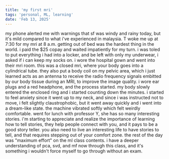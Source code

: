 ```yaml
---
title: 'my first mri'
tags: 'personal, ML, learning'
date: 'Feb 13, 2025'
---
```


my phone alerted me with warnings that sf was windy and rainy today, but it's mild compared to what i've experienced in malaysia. T woke me up at 7:30 for my mri at 8 a.m. getting out of bed was the hardest thing in the world. i paid the $25 copay and waited impatiently for my turn. i was toled to put everything i had into a locker, and be left with only my underwear, i asked if i can keep my socks on. i wore the hospital gown and went into their mri room. this was a closed mri, where your body goes into a cylindrical tube. they also put a body coil on my pelvic area, which i just learned acts as an antenna to receive the radio frequency signals embitted by our body tissue during an MRI, to improve the image quality. i wore ear plugs and a red headphone, and the process started. my body slowly entered the enclosed ring and i started counting down the minutes. i started to feel anxiety since it went up to my neck, and since i was instructed not to move, i felt slightly claustrophobic, but it went away quickly and i went into a dream-like state. the machine vibrated softly which felt weirdly comfortable. went for lunch with professor Y, she has so many interesting stories. i'm starting to appreciate and realize the importance of learning how to tell stories, they help people connect with you, and it pays to be a good story teller. you also need to live an interesting life to have stories to tell, and that requires stepping out of your comfort zone. the rest of the day was "maximum effort" on the ml class contents. i have a deeper understanding of pca, svd, and mf now through this class, and it's something i wouldn't force myself to go through without an exam.
